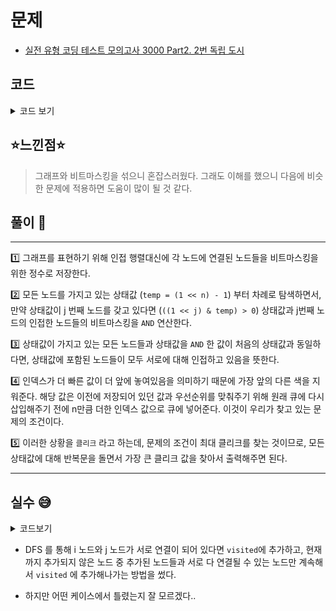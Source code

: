 # 문제
- [실전 유형 코딩 테스트 모의고사 3000 Part2. 2번 독립 도시](https://knu.goorm.io/learn/lecture/25446/%EC%8B%A4%EC%A0%84-%EC%9C%A0%ED%98%95-%EC%BD%94%EB%94%A9-%ED%85%8C%EC%8A%A4%ED%8A%B8-%EB%AA%A8%EC%9D%98%EA%B3%A0%EC%82%AC-3000/lesson/1276066/%EB%82%9C%EC%9D%B4%EB%8F%84-3-%EC%98%A4%EB%A5%B4%EB%A7%89)

## 코드

<details><summary> 코드 보기 </summary>

``` java
import java.io.*;
import java.util.*;

class Main {
    public static void main(String[] args) throws Exception {
        Scanner sc = new Scanner(System.in);
        int n = sc.nextInt(), arr[] = new int[n];
        for (int i = 0; i < n; i++) {
            for (int j = 0; j < n; j++) {
                int v = sc.nextInt();
                if(v == 1 || i == j) arr[i] |= (1 << j);
            }
        }
        int ans = 0;
        for (int i = (1 << n) - 1; i > 0; --i) {
            int temp = i;
            for (int j = 0; j < n; j++)
                if((i & (1 << j)) > 0)
                    temp = temp & arr[j];

            if(temp == i){
                ans = Math.max(ans, check(temp, n));
            }
        }
        System.out.println(ans);
    }

    private static int check(int temp, int n) {
        int ret = 0;
        for (int i = 0; i < n; i++) {
            if((temp & (1<<i)) > 0) ret += 1;
        }
        return ret;
    }
}
```

</details>

## ⭐️느낀점⭐️
> 그래프와 비트마스킹을 섞으니 혼잡스러웠다. 그래도 이해를 했으니 다음에 비슷한 문제에 적용하면 도움이 많이 될 것 같다.

## 풀이 📣
<hr/>

1️⃣ 그래프를 표현하기 위해 인접 행렬대신에 각 노드에 연결된 노드들을 비트마스킹을 위한 정수로 저장한다.

2️⃣ 모든 노드를 가지고 있는 상태값 (`temp = (1 << n) - 1`) 부터 차례로 탐색하면서, 만약 상태값이 j 번째 노드를 갖고 있다면 (`((1 << j) & temp) > 0`) 상태값과 j번째 노드의 인접한 노드들의 비트마스킹을 `AND` 연산한다.

3️⃣ 상태값이 가지고 있는 모든 노드들과 상태값을 `AND` 한 값이 처음의 상태값과 동일하다면, 상태값에 포함된 노드들이 모두 서로에 대해 인접하고 있음을 뜻한다.

4️⃣ 인덱스가 더 빠른 값이 더 앞에 놓여있음을 의미하기 때문에 가장 앞의 다른 색을 지워준다. 해당 값은 이전에 저장되어 있던 값과 우선순위를 맞춰주기 위해 원래 큐에 다시 삽입해주기 전에 n만큼 더한 인덱스 값으로 큐에 넣어준다. 이것이 우리가 찾고 있는 문제의 조건이다.

5️⃣ 이러한 상황을 `클리크` 라고 하는데, 문제의 조건이 최대 클리크를 찾는 것이므로, 모든 상태값에 대해 반복문을 돌면서 가장 큰 클리크 값을 찾아서 출력해주면 된다.

<hr/>

## 실수 😅

<details><summary>코드보기</summary>

```java
// 54/60 점 받은 코드
import java.io.*;
import java.util.*;

class Main {
    static int n, arr[][];
    public static void main(String[] args) throws Exception {
        BufferedReader br = new BufferedReader(new InputStreamReader(System.in));
        StringTokenizer st;
        n = Integer.parseInt(br.readLine());
        arr = new int[n][n];

        for (int i = 0; i < n; i++) {
            st = new StringTokenizer(br.readLine());
            for (int j = 0; j < n; j++) {
                arr[i][j] = Integer.parseInt(st.nextToken());
            }
        }

        int ans = 0;
        for (int i = 0; i < n; i++)
            for (int j = i + 1; j < n; j++)
            {
                if(arr[i][j] == 1 && arr[j][i] == 1) {
                    int visited = 0;
                    visited |= (1 << i);
                    visited |= (1 << j);
                    ans = Math.max(ans, solution(visited));
                }
            }

        System.out.println(ans);
    }

    private static int solution(int visited) {
        int ret = 0;
        for (int i = 0; i < n; i++) {
            if(((1 << i) & visited) > 0){
                for (int next = 0; next < n; next++) {
                    // 이미 포함된 경우는 탐색 x
                    if(((1 << next) & visited) > 0) continue;
                    if(arr[i][next] > 0 && isGroup(next, visited)){
                        ret = Math.max(ret, solution(visited | (1 << next)));
                    }
                }
            }
        }
        if(ret == 0) {
            for (int i = 0; i < n; i++) {
                if(((1 << i) & visited) > 0)
                    ret += 1;
            }
        }
        return ret;
    }

    private static boolean isGroup(int j, int visited) {
        for (int i = 0; i < n; i++) {
            if(((1 << i) & visited) > 0){
                if(arr[j][i] == 0 || arr[i][j] == 0) return false;
            }
        }
        return true;
    }
}

```
</details>

- DFS 를 통해 i 노드와 j 노드가 서로 연결이 되어 있다면 `visited`에 추가하고, 현재까지 추가되지 않은 노드 중 추가된 노드들과 서로 다 연결될 수 있는 노드만 계속해서 `visited` 에 추가해나가는 방법을 썼다.


- 하지만 어떤 케이스에서 틀렸는지 잘 모르겠다..
